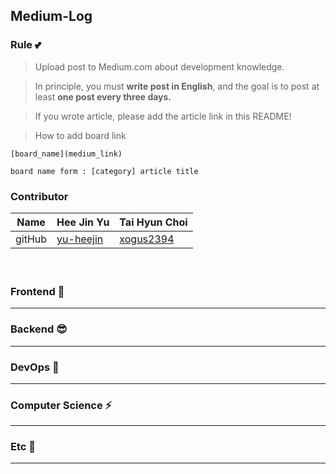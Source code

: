 ## Medium-Log

### Rule 💕

> Upload post to Medium.com about development knowledge.
> 

> In principle, you must <b>write post in English</b>, and the goal is to post at least <b>one post every three days.</b>
> 

> If you wrote article, please add the article link in this README!
> 

> How to add board link
> 

```
[board_name](medium_link)

board name form : [category] article title
```

### Contributor

| Name | Hee Jin Yu | Tai Hyun Choi |
| --- | --- | --- |
| gitHub | [yu-heejin](https://github.com/yu-heejin) | [xogus2394](https://github.com/xogus2394) |
   
　
### Frontend 🤭

---

### Backend 😎

---

### DevOps 🐋

---
### Computer Science ⚡
---

### Etc 💫

---
